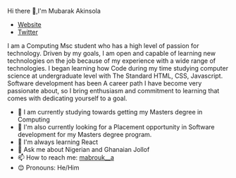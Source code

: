  Hi there 👋,I'm Mubarak Akinsola
- [Website](https://mubarakakinsola.netlify.app/)
- [Twitter](https://twitter.com/Mabrouk__a)
 
I am a Computing Msc student who has a high level of passion for technology. Driven by my goals, I am open and capable of learning new technologies on the job because of my experience with a wide range of technologies. I began learning how Code during my time studying computer science at undergraduate level with The Standard HTML, CSS, Javascript. Software development has been A career path I have become very passionate about, so I bring enthusiasm and commitment to learning that comes with dedicating yourself to a goal.

<!--
📫 How to reach me: 

**Mubby09/Mubby09** is a ✨ _special_ ✨ repository because its `README.md` (this file) appears on your GitHub profile. 

Here are some ideas to get you started:

-->

- 🤔 I am currently studying towards getting my Masters degree in Computing
- 🔭 I'm also currently looking for a Placement opportunity in Software development for my Masters degree program.
- 🌱 I'm always learning React
- 💬 Ask me about Nigerian and Ghanaian Jollof
- 📫 How to reach me: [mabrouk__a](https://twitter.com/Mabrouk__a)
- 😊 Pronouns: He/Him
<!-- - ⚡ Fun fact: -->

